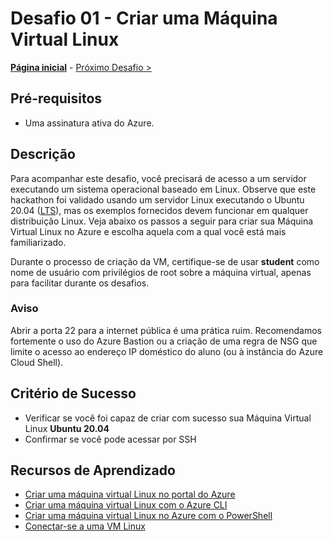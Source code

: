 # Desafio 01 - Criar uma Máquina Virtual Linux

**[Página inicial](../README.md)** - [Próximo Desafio >](./Desafio-02.md)

## Pré-requisitos 

- Uma assinatura ativa do Azure.

## Descrição

Para acompanhar este desafio, você precisará de acesso a um servidor executando um sistema operacional baseado em Linux. Observe que este hackathon foi validado usando um servidor Linux executando o Ubuntu 20.04 ([LTS](https://ubuntu.com/about/release-cycle)), mas os exemplos fornecidos devem funcionar em qualquer distribuição Linux. Veja abaixo os passos a seguir para criar sua Máquina Virtual Linux no Azure e escolha aquela com a qual você está mais familiarizado.

Durante o processo de criação da VM, certifique-se de usar **student** como nome de usuário com privilégios de root sobre a máquina virtual, apenas para facilitar durante os desafios.

### Aviso

Abrir a porta 22 para a internet pública é uma prática ruim. Recomendamos fortemente o uso do Azure Bastion ou a criação de uma regra de NSG que limite o acesso ao endereço IP doméstico do aluno (ou à instância do Azure Cloud Shell).

## Critério de Sucesso

* Verificar se você foi capaz de criar com sucesso sua Máquina Virtual Linux **Ubuntu 20.04**
* Confirmar se você pode acessar por SSH

## Recursos de Aprendizado

* [Criar uma máquina virtual Linux no portal do Azure](https://docs.microsoft.com/pt-br/azure/virtual-machines/linux/quick-create-portal)
* [Criar uma máquina virtual Linux com o Azure CLI](https://docs.microsoft.com/pt-br/azure/virtual-machines/linux/quick-create-cli)
* [Criar uma máquina virtual Linux no Azure com o PowerShell](https://docs.microsoft.com/pt-br/azure/virtual-machines/linux/quick-create-powershell)
* [Conectar-se a uma VM Linux](https://docs.microsoft.com/pt-br/azure/virtual-machines/linux-vm-connect?tabs=Linux)
